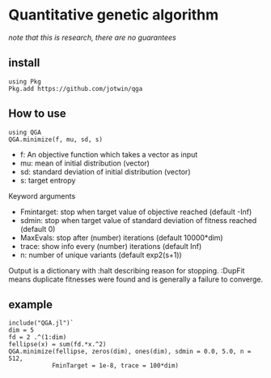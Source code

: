 # Quantitative genetic algorithm

*note that this is research, there are no guarantees*

## install
```
using Pkg
Pkg.add https://github.com/jotwin/qga
```

## How to use
```
using QGA
QGA.minimize(f, mu, sd, s)
```
* f: An objective function which takes a vector as input 
* mu: mean of initial distribution (vector)
* sd: standard deviation of initial distribution (vector)
* s: target entropy

Keyword arguments
* Fmintarget: stop when target value of objective reached (default -Inf)
* sdmin: stop when target value of standard deviation of fitness reached (default 0)
* MaxEvals: stop after (number) iterations (default 10000*dim)
* trace: show info every (number) iterations (default Inf)
* n: number of unique variants (default exp2(s+1))

Output is a dictionary with :halt describing reason for stopping. :DupFit means duplicate fitnesses were found and is generally a failure to converge.

## example
```
include("QGA.jl")`
dim = 5
fd = 2 .^(1:dim)
fellipse(x) = sum(fd.*x.^2)
QGA.minimize(fellipse, zeros(dim), ones(dim), sdmin = 0.0, 5.0, n = 512,
            FminTarget = 1e-8, trace = 100*dim)
```